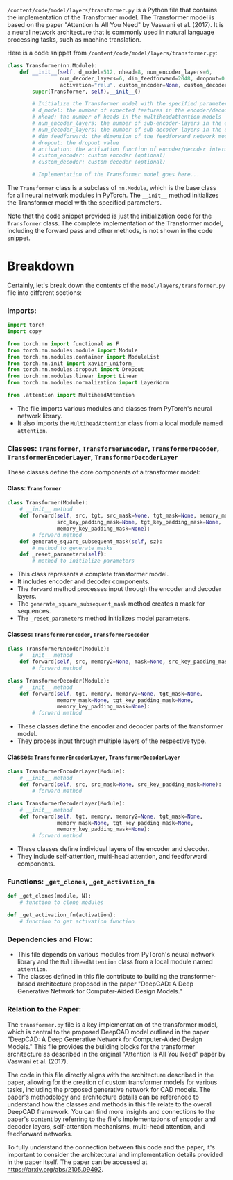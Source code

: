 `/content/code/model/layers/transformer.py` is a Python file that contains the implementation of the Transformer model. The Transformer model is based on the paper "Attention Is All You Need" by Vaswani et al. (2017). It is a neural network architecture that is commonly used in natural language processing tasks, such as machine translation.

Here is a code snippet from `/content/code/model/layers/transformer.py`:

```python
class Transformer(nn.Module):
    def __init__(self, d_model=512, nhead=8, num_encoder_layers=6,
                 num_decoder_layers=6, dim_feedforward=2048, dropout=0.1,
                 activation="relu", custom_encoder=None, custom_decoder=None):
        super(Transformer, self).__init__()

        # Initialize the Transformer model with the specified parameters
        # d_model: the number of expected features in the encoder/decoder inputs
        # nhead: the number of heads in the multiheadattention models
        # num_encoder_layers: the number of sub-encoder-layers in the encoder
        # num_decoder_layers: the number of sub-decoder-layers in the decoder
        # dim_feedforward: the dimension of the feedforward network model
        # dropout: the dropout value
        # activation: the activation function of encoder/decoder intermediate layer
        # custom_encoder: custom encoder (optional)
        # custom_decoder: custom decoder (optional)

        # Implementation of the Transformer model goes here...
```

The `Transformer` class is a subclass of `nn.Module`, which is the base class for all neural network modules in PyTorch. The `__init__` method initializes the Transformer model with the specified parameters.

Note that the code snippet provided is just the initialization code for the `Transformer` class. The complete implementation of the Transformer model, including the forward pass and other methods, is not shown in the code snippet.

# Breakdown 
Certainly, let's break down the contents of the `model/layers/transformer.py` file into different sections:

### Imports:
```python
import torch
import copy

from torch.nn import functional as F
from torch.nn.modules.module import Module
from torch.nn.modules.container import ModuleList
from torch.nn.init import xavier_uniform_
from torch.nn.modules.dropout import Dropout
from torch.nn.modules.linear import Linear
from torch.nn.modules.normalization import LayerNorm

from .attention import MultiheadAttention
```
- The file imports various modules and classes from PyTorch's neural network library.
- It also imports the `MultiheadAttention` class from a local module named `attention`.

### Classes: `Transformer`, `TransformerEncoder`, `TransformerDecoder`, `TransformerEncoderLayer`, `TransformerDecoderLayer`
These classes define the core components of a transformer model:

#### Class: `Transformer`
```python
class Transformer(Module):
    # __init__ method
    def forward(self, src, tgt, src_mask=None, tgt_mask=None, memory_mask=None,
                src_key_padding_mask=None, tgt_key_padding_mask=None,
                memory_key_padding_mask=None):
        # forward method
    def generate_square_subsequent_mask(self, sz):
        # method to generate masks
    def _reset_parameters(self):
        # method to initialize parameters
```
- This class represents a complete transformer model.
- It includes encoder and decoder components.
- The `forward` method processes input through the encoder and decoder layers.
- The `generate_square_subsequent_mask` method creates a mask for sequences.
- The `_reset_parameters` method initializes model parameters.

#### Classes: `TransformerEncoder`, `TransformerDecoder`
```python
class TransformerEncoder(Module):
    # __init__ method
    def forward(self, src, memory2=None, mask=None, src_key_padding_mask=None):
        # forward method

class TransformerDecoder(Module):
    # __init__ method
    def forward(self, tgt, memory, memory2=None, tgt_mask=None,
                memory_mask=None, tgt_key_padding_mask=None,
                memory_key_padding_mask=None):
        # forward method
```
- These classes define the encoder and decoder parts of the transformer model.
- They process input through multiple layers of the respective type.

#### Classes: `TransformerEncoderLayer`, `TransformerDecoderLayer`
```python
class TransformerEncoderLayer(Module):
    # __init__ method
    def forward(self, src, src_mask=None, src_key_padding_mask=None):
        # forward method

class TransformerDecoderLayer(Module):
    # __init__ method
    def forward(self, tgt, memory, memory2=None, tgt_mask=None,
                memory_mask=None, tgt_key_padding_mask=None,
                memory_key_padding_mask=None):
        # forward method
```
- These classes define individual layers of the encoder and decoder.
- They include self-attention, multi-head attention, and feedforward components.

### Functions: `_get_clones`, `_get_activation_fn`
```python
def _get_clones(module, N):
    # function to clone modules

def _get_activation_fn(activation):
    # function to get activation function
```

### Dependencies and Flow:
- This file depends on various modules from PyTorch's neural network library and the `MultiheadAttention` class from a local module named `attention`.
- The classes defined in this file contribute to building the transformer-based architecture proposed in the paper "DeepCAD: A Deep Generative Network for Computer-Aided Design Models."

### Relation to the Paper:
The `transformer.py` file is a key implementation of the transformer model, which is central to the proposed DeepCAD model outlined in the paper "DeepCAD: A Deep Generative Network for Computer-Aided Design Models." This file provides the building blocks for the transformer architecture as described in the original "Attention Is All You Need" paper by Vaswani et al. (2017).

The code in this file directly aligns with the architecture described in the paper, allowing for the creation of custom transformer models for various tasks, including the proposed generative network for CAD models. The paper's methodology and architecture details can be referenced to understand how the classes and methods in this file relate to the overall DeepCAD framework. You can find more insights and connections to the paper's content by referring to the file's implementations of encoder and decoder layers, self-attention mechanisms, multi-head attention, and feedforward networks.

To fully understand the connection between this code and the paper, it's important to consider the architectural and implementation details provided in the paper itself. The paper can be accessed at https://arxiv.org/abs/2105.09492.
